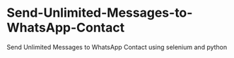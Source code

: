 # Send-Unlimited-Messages-to-WhatsApp-Contact
Send Unlimited Messages to WhatsApp Contact using selenium and python
